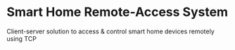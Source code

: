 # Smart Home Remote-Access System
Client-server solution to access & control smart home devices remotely using TCP

